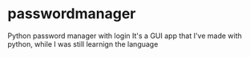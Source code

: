 # passwordmanager
Python password manager with login
It's a GUI app that I've made with python, while I was still learnign the language
